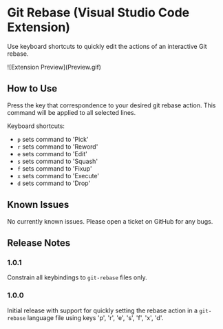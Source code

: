 # Git Rebase (Visual Studio Code Extension)

Use keyboard shortcuts to quickly edit the actions of an interactive Git rebase.

\!\[Extension Preview\]\(Preview.gif\)

## How to Use

Press the key that correspondence to your desired git rebase action.
This command will be applied to all selected lines.

Keyboard shortcuts:

* `p` sets command to 'Pick'
* `r` sets command to 'Reword'
* `e` sets command to 'Edit'
* `s` sets command to 'Squash'
* `f` sets command to 'Fixup'
* `x` sets command to 'Execute'
* `d` sets command to 'Drop'

## Known Issues

No currently known issues. Please open a ticket on GitHub for any bugs. 

## Release Notes

### 1.0.1

Constrain all keybindings to `git-rebase` files only.

### 1.0.0

Initial release with support for quickly setting the rebase action in a 
`git-rebase` language file using keys 'p', 'r', 'e', 's', 'f', 'x', 'd'.